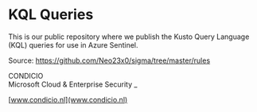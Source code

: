 # KQL Queries

This is our public repository where we publish the Kusto Query Language (KQL) queries for use in Azure Sentinel.

Source: https://github.com/Neo23x0/sigma/tree/master/rules

CONDICIO\
Microsoft Cloud & Enterprise Security _

[www.condicio.nl](www.condicio.nl)
